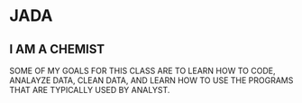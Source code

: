 # JADA


## I AM A CHEMIST

SOME OF MY GOALS FOR THIS CLASS ARE TO LEARN HOW TO CODE, ANALAYZE DATA, CLEAN DATA, AND LEARN HOW TO USE THE PROGRAMS THAT ARE TYPICALLY USED BY ANALYST.

